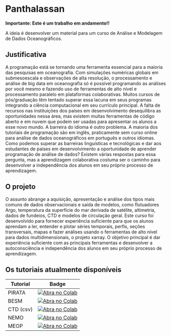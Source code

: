 # Panthalassan

**Importante: Este é um trabalho em andamento!!**

A ideia é desenvolver um material para um curso de Análise e Modelagem de Dados Oceanográficos.

## Justificativa

A programação está se tornando uma ferramenta essencial para a maioria das pesquisas em oceanografia. 
Com simulações numéricas globais em submesoescala e observações de alta resolução, o processamento e análise de big data em oceanografia 
só é possível programando as análises por você mesmo e fazendo uso de ferramentas de alto nível e processamento paralelo em plataformas colaborativas. 
Muitos cursos de pós/graduação têm tentado superar essa lacuna em seus programas integrando a ciência computacional em seu currículo principal. 
A falta de recursos nas instituições dos países em desenvolvimento desequilibra as oportunidades nessa área, mas existem muitas ferramentas de 
código aberto e em nuvem que podem ser usadas para apresentar os alunos a esse novo mundo. A barreira do idioma é outro problema. 
A maioria dos tutoriais de programação são em inglês, praticamente sem curso online para análise de dados oceanográficos em português e outros idiomas. 
Como podemos superar as barreiras linguísticas e tecnológicas e dar aos estudantes de países em desenvolvimento a oportunidade de aprender programação de análise de dados? 
Existem várias respostas para essa pergunta, mas a aprendizagem colaborativa costuma ser o caminho para desenvolver a independência dos alunos em seu próprio processo 
de aprendizagem.

## O projeto

O assunto abrange a aquisição, apresentação e análise dos tipos mais comuns de dados observacionais e saída de modelos, como flutuadores Argo, temperatura da superfície do mar derivada de satélite, altimetria, dados de fundeios, CTD e modelos de circulação geral. Este curso foi desenvolvido para fornecer experiência suficiente para que os alunos aprendam a ler, entender e plotar séries temporais, perfis, seções transversais, mapas e fazer análises usando o ferramentas de alto nível para dados multidimensionais, o projeto xarray. O objetivo principal é dar experiência suficiente com as principais ferramentas e desenvolver a autoconsciência e independência dos alunos em seu próprio processo de aprendizagem.

## Os tutoriais atualmente disponíveis

| Tutorial    | Badge       |
| ----------- | ----------- |
| PIRATA      | [![Abra no Colab](https://colab.research.google.com/assets/colab-badge.svg)](https://colab.research.google.com/github/iuryt/Panthalassan/blob/main/notebooks/01-PIRATA.ipynb)      |
| BESM      | [![Abra no Colab](https://colab.research.google.com/assets/colab-badge.svg)](https://colab.research.google.com/github/iuryt/Panthalassan/blob/main/notebooks/02-BESM.ipynb)      |
| CTD (csv)      | [![Abra no Colab](https://colab.research.google.com/assets/colab-badge.svg)](https://colab.research.google.com/github/iuryt/Panthalassan/blob/main/notebooks/03-CTD.ipynb)      |
| NEMO      | [![Abra no Colab](https://colab.research.google.com/assets/colab-badge.svg)](https://colab.research.google.com/github/iuryt/Panthalassan/blob/main/notebooks/04-NEMO.ipynb)      |
| MEOP      | [![Abra no Colab](https://colab.research.google.com/assets/colab-badge.svg)](https://colab.research.google.com/github/iuryt/Panthalassan/blob/main/notebooks/05-MEOP.ipynb)      |

